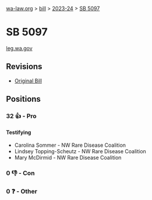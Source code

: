 [wa-law.org](/) > [bill](/bill/) > [2023-24](/bill/2023-24/) > [SB 5097](/bill/2023-24/sb/5097/)

# SB 5097
[leg.wa.gov](https://app.leg.wa.gov/billsummary?BillNumber=5097&Year=2023&Initiative=false)

## Revisions
* [Original Bill](1/)

## Positions
### 32 👍 - Pro
#### Testifying
* Carolina Sommer - NW Rare Disease Coalition
* Lindsey Topping-Scheutz - NW Rare Disease Coalition
* Mary McDirmid - NW Rare Disease Coalition

### 0 👎 - Con

### 0 ❓ - Other
